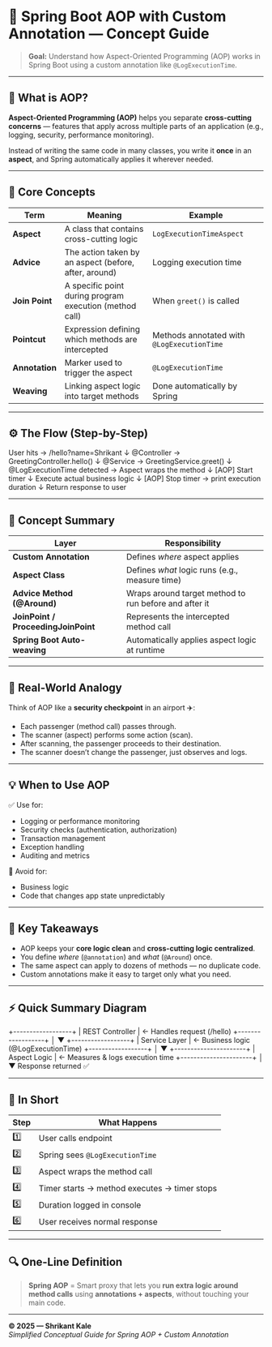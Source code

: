 # 🌸 Spring Boot AOP with Custom Annotation — Concept Guide

> **Goal:** Understand how Aspect-Oriented Programming (AOP) works in Spring Boot using a custom annotation like `@LogExecutionTime`.

---

## 🧩 What is AOP?

**Aspect-Oriented Programming (AOP)** helps you separate **cross-cutting concerns** — features that apply across multiple parts of an application (e.g., logging, security, performance monitoring).

Instead of writing the same code in many classes, you write it **once** in an **aspect**, and Spring automatically applies it wherever needed.

---

## 🧠 Core Concepts

| Term | Meaning | Example |
|------|----------|----------|
| **Aspect** | A class that contains cross-cutting logic | `LogExecutionTimeAspect` |
| **Advice** | The action taken by an aspect (before, after, around) | Logging execution time |
| **Join Point** | A specific point during program execution (method call) | When `greet()` is called |
| **Pointcut** | Expression defining which methods are intercepted | Methods annotated with `@LogExecutionTime` |
| **Annotation** | Marker used to trigger the aspect | `@LogExecutionTime` |
| **Weaving** | Linking aspect logic into target methods | Done automatically by Spring |

---

## ⚙️ The Flow (Step-by-Step)
User hits → /hello?name=Shrikant
↓
@Controller → GreetingController.hello()
↓
@Service → GreetingService.greet()
↓
@LogExecutionTime detected → Aspect wraps the method
↓
[AOP] Start timer
↓
Execute actual business logic
↓
[AOP] Stop timer → print execution duration
↓
Return response to user


---

## 🧩 Concept Summary

| Layer | Responsibility |
|--------|----------------|
| **Custom Annotation** | Defines *where* aspect applies |
| **Aspect Class** | Defines *what* logic runs (e.g., measure time) |
| **Advice Method (@Around)** | Wraps around target method to run before and after it |
| **JoinPoint / ProceedingJoinPoint** | Represents the intercepted method call |
| **Spring Boot Auto-weaving** | Automatically applies aspect logic at runtime |

---

## 🧭 Real-World Analogy

Think of AOP like a **security checkpoint** in an airport ✈️:

- Each passenger (method call) passes through.
- The scanner (aspect) performs some action (scan).
- After scanning, the passenger proceeds to their destination.
- The scanner doesn’t change the passenger, just observes and logs.

---

## 💡 When to Use AOP

✅ Use for:
- Logging or performance monitoring
- Security checks (authentication, authorization)
- Transaction management
- Exception handling
- Auditing and metrics

🚫 Avoid for:
- Business logic
- Code that changes app state unpredictably

---

## 🧠 Key Takeaways

- AOP keeps your **core logic clean** and **cross-cutting logic centralized**.
- You define *where* (`@annotation`) and *what* (`@Around`) once.
- The same aspect can apply to dozens of methods — no duplicate code.
- Custom annotations make it easy to target only what you need.

---

## ⚡ Quick Summary Diagram

+------------------+
| REST Controller | ← Handles request (/hello)
+------------------+
│
▼
+------------------+
| Service Layer | ← Business logic (@LogExecutionTime)
+------------------+
│
▼
+----------------------+
| Aspect Logic | ← Measures & logs execution time
+----------------------+
│
▼
Response returned ✅


---

## 🏁 In Short

| Step | What Happens |
|------|----------------|
| 1️⃣ | User calls endpoint |
| 2️⃣ | Spring sees `@LogExecutionTime` |
| 3️⃣ | Aspect wraps the method call |
| 4️⃣ | Timer starts → method executes → timer stops |
| 5️⃣ | Duration logged in console |
| 6️⃣ | User receives normal response |

---

## 🔍 One-Line Definition

> **Spring AOP** = Smart proxy that lets you **run extra logic around method calls** using **annotations + aspects**, without touching your main code.

---

**© 2025 — Shrikant Kale**  
_Simplified Conceptual Guide for Spring AOP + Custom Annotation_
